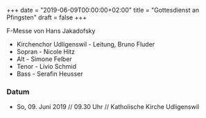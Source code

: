 ﻿+++
date = "2019-06-09T00:00:00+02:00"
title = "Gottesdienst an Pfingsten"
draft = false
+++

F-Messe von Hans Jakadofsky 

* Kirchenchor Udligenswil - Leitung, Bruno Fluder
* Sopran - Nicole Hitz
* Alt - Simone Felber
* Tenor - Livio Schmid
* Bass - Serafin Heusser

### Datum

* So, 09. Juni 2019 // 09.30 Uhr // Katholische Kirche Udligenswil

